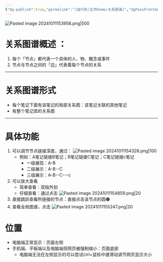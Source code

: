 ```yaml
---
{"dg-publish":true,"permalink":"/运行杂/主页home/关系图谱/","dgPassFrontmatter":true,"created":"2024-10-11T15:38:32.267+08:00","updated":"2024-10-11T17:32:06.554+08:00"}
---
```


![Pasted image 20241011153958.png|500](/img/user/%E8%BF%90%E8%A1%8C%E6%9D%82/%E9%99%84%E4%BB%B6/Pasted%20image%2020241011153958.png)

# 关系图谱概述 ：
1. 每个「节点」都代表一个具体的人、物、概念或事件
2. 节点与节点之间的「边」代表着每个节点的关系
---
# 关系图谱形式
- 每个笔记下面有该笔记的局部关系图：该笔记关联的其他笔记
- 有整个笔记库的关系图
---
# 具体功能
1. 可以调节节点链接深度，通过： ![Pasted image 20241011154328.png|100](/img/user/%E8%BF%90%E8%A1%8C%E6%9D%82/%E9%99%84%E4%BB%B6/Pasted%20image%2020241011154328.png)
	- 例如：A笔记链接B笔记；B笔记链接C笔记；C笔记链接c笔记
		- 一级展现：A-B
		- 二级展示：A-B--C
		- 三级展示：A-B--C---c
2. 可以放大查看
	- 简单查看：双指外划
	- 仔细查看：通过点击 ![Pasted image 20241011154859.png|20](/img/user/%E8%BF%90%E8%A1%8C%E6%9D%82/%E9%99%84%E4%BB%B6/Pasted%20image%2020241011154859.png)
3. 直接跳跃查看所链接的节点：直接点击该节点的圆🟠
4. 查看全局图谱，点击 ![Pasted image 20241011155247.png|20](/img/user/%E8%BF%90%E8%A1%8C%E6%9D%82/%E9%99%84%E4%BB%B6/Pasted%20image%2020241011155247.png)
# 位置
- 电脑端正常显示：页面左侧
- 手机端、平板端以及电脑端但网页被强制缩小：页面底部
	- 电脑端无法在左侧显示的可以尝试ctrl+鼠标中键滑动调节网页显示大小